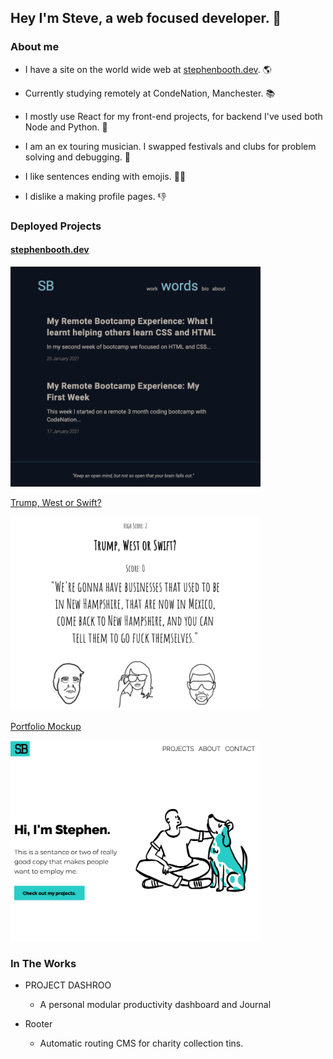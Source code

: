 ## Hey I'm Steve, a web focused developer. 👋

### About me

- I have a site on the world wide web at [stephenbooth.dev](https://www.stephenbooth.dev). 🌎

- Currently studying remotely at CondeNation, Manchester. 📚
- I mostly use React for my front-end projects, for backend I've used both Node and Python. 🐍
- I am an ex touring musician. I swapped festivals and clubs for problem solving and debugging. 🙌
- I like sentences ending with emojis. 🤷‍♂️
- I dislike a making profile pages. 👎

### Deployed Projects

#### [stephenbooth.dev](https://www.stephenbooth.dev)

<img src="images/blog.png" alt="Personal Dev Blog" width="400px">

[Trump, West or Swift?](https://boothscript.github.io/west-trump-swift)

<img src="images/trump-west-swift.png" alt="Trump, Swift, West" width="400px">

[Portfolio Mockup](https://boothscript.github.io/portfolio2)


<img src="images/portfolio.png" alt="Portfolio" width="400px">

### In The Works

- PROJECT DASHROO
  - A personal modular productivity dashboard and Journal

- Rooter
  - Automatic routing CMS for charity collection tins.
